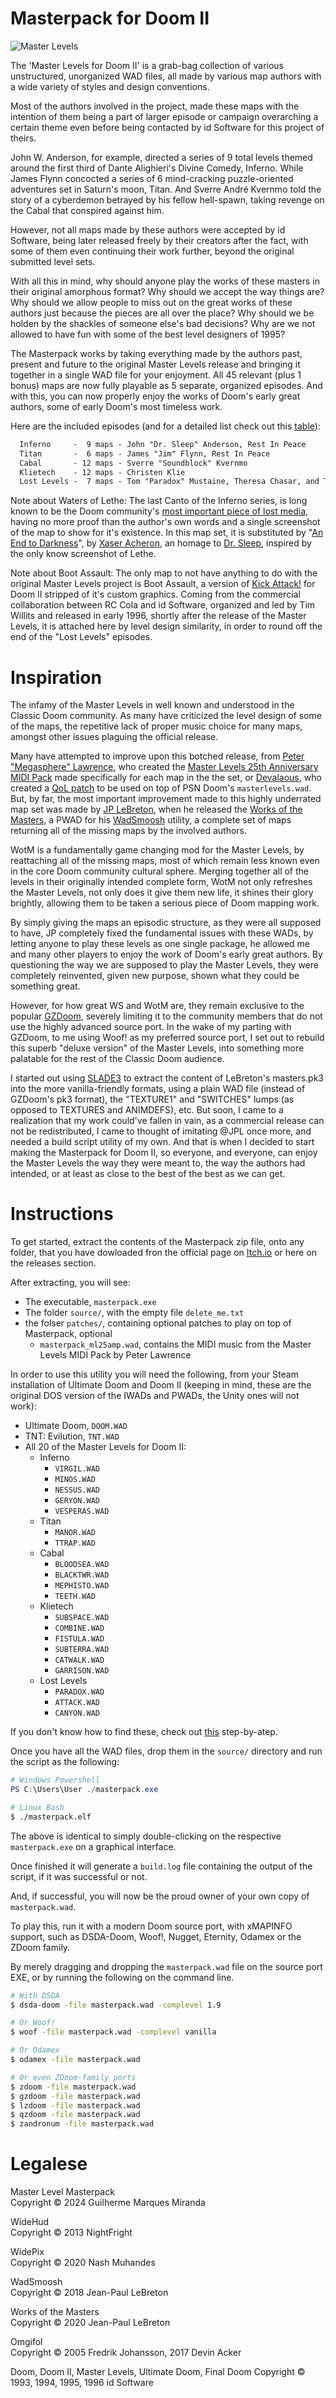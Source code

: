 # Masterpack for Doom II

![Master Levels](./branding/masterpack6.png "Master Levels")

The 'Master Levels for Doom II' is a grab-bag collection of various unstructured, unorganized WAD files, all made by various map authors with a wide variety of styles and design conventions.

Most of the authors involved in the project, made these maps with the intention of them being a part of larger episode or campaign overarching a certain theme even before being contacted by id Software for this project of theirs.

John W. Anderson, for example, directed a series of 9 total levels themed around the first third of Dante Alighieri's Divine Comedy, Inferno. While James Flynn concocted a series of 6 mind-cracking puzzle-oriented adventures set in Saturn's moon, Titan. And Sverre André Kvernmo told the story of a cyberdemon betrayed by his fellow hell-spawn, taking revenge on the Cabal that conspired against him.

However, not all maps made by these authors were accepted by id Software, being later released freely by their creators after the fact, with some of them even continuing their work further, beyond the original submitted level sets.

With all this in mind, why should anyone play the works of these masters in their original amorphous format? Why should we accept the way things are? Why should we allow people to miss out on the great works of these authors just because the pieces are all over the place? Why should we be holden by the shackles of someone else's bad decisions? Why are we not allowed to have fun with some of the best level designers of 1995?

The Masterpack works by taking everything made by the authors past, present and future to the original Master Levels release and bringing it together in a single WAD file for your enjoyment. All 45 relevant (plus 1 bonus) maps are now fully playable as 5 separate, organized episodes. And with this, you can now properly enjoy the works of Doom's early great authors, some of early Doom's most timeless work.

Here are the included episodes (and for a detailed list check out this [table](./misc/full_maps.csv)):
```txt
  Inferno     -  9 maps - John "Dr. Sleep" Anderson, Rest In Peace
  Titan       -  6 maps - James "Jim" Flynn, Rest In Peace
  Cabal       - 12 maps - Sverre "Soundblock" Kvernmo
  Klietech    - 12 maps - Christen Klie
  Lost Levels -  7 maps - Tom "Paradox" Mustaine, Theresa Chasar, and Tim Willits
```

Note about Waters of Lethe: The last Canto of the Inferno series, is long known to be the Doom community's [most important piece of lost media](https://www.doomworld.com/forum/topic/128173-known-lost-wads-of-our-history/), having no more proof than the author's own words and a single screenshot of the map to show for it's existence. In this map set, it is substituted by "[An End to Darkness](https://doomwiki.org/wiki/E4M8:_An_End_to_Darkness_(Ultimate_Doom_the_Way_id_Did))", by [Xaser Acheron](https://doomwiki.org/wiki/Xaser), an homage to [Dr. Sleep](https://doomwiki.org/wiki/John_Anderson_(Dr._Sleep)), inspired by the only know screenshot of Lethe.

Note about Boot Assault: The only map to not have anything to do with the original Master Levels project is Boot Assault, a  version of [Kick Attack!](https://doomwiki.org/wiki/Kick_Attack!) for Doom II stripped of it's custom graphics. Coming from the commercial collaboration between RC Cola and id Software, organized and led by Tim Willits and released in early 1996, shortly after the release of the Master Levels, it is attached here by level design similarity, in order to round off the end of the "Lost Levels" episodes.

# Inspiration

The infamy of the Master Levels in well known and understood in the Classic Doom community. As many have criticized the level design of some of the maps, the repetitive lack of proper music choice for many maps, amongst other issues plaguing the official release.

Many have attempted to improve upon this botched release, from [Peter "Megasphere" Lawrence](https://doomwiki.org/wiki/Peter_Lawrence_(MegaSphere)), who created the [Master Levels 25th Anniversary MIDI Pack](https://doomwiki.org/wiki/Master_Levels_for_Doom_II_25th_Anniversary_MIDI_Pack) made specifically for each map in the the set, or [Devalaous](https://www.doomworld.com/profile/8995-devalaous/), who created a [QoL patch](https://www.doomworld.com/forum/topic/119465-the-master-levels-upgradeqol-pack-updatedfixed-27224/) to be used on top of PSN Doom's `masterlevels.wad`. But, by far, the most important improvement made to this highly underrated map set was made by [JP LeBreton](https://doomwiki.org/wiki/Jean-Paul_LeBreton), when he released the [Works of the Masters](https://jp.itch.io/deluxe-master-levels), a PWAD for his [WadSmoosh](https://jp.itch.io/wadsmoosh) utility, a complete set of maps returning all of the missing maps by the involved authors.

WotM is a fundamentally game changing mod for the Master Levels, by reattaching all of the missing maps, most of which remain less known even in the core Doom community cultural sphere. Merging together all of the levels in their originally intended complete form, WotM not only refreshes the Master Levels, not only does it give them new life, it shines their glory brightly, allowing them to be taken a serious piece of Doom mapping work.

By simply giving the maps an episodic structure, as they were all supposed to have, JP completely fixed the fundamental issues with these WADs, by letting anyone to play these levels as one single package, he allowed me and many other players to enjoy the work of Doom's early great authors. By questioning the way we are supposed to play the Master Levels, they were completely reinvented, given new purpose, shown what they could be something great.

However, for how great WS and WotM are, they remain exclusive to the popular [GZDoom](https://doomwiki.org/wiki/GZDoom), severely limiting it to the community members that do not use the highly advanced source port. In the wake of my parting with GZDoom, to me using Woof! as my preferred source port, I set out to rebuild this superb "deluxe version" of the Master Levels, into something more palatable for the rest of the Classic Doom audience.

I started out using [SLADE3](https://slade.mancubus.net/) to extract the content of LeBreton's masters.pk3 into the more vanilla-friendly formats, using a plain WAD file (instead of GZDoom's pk3 format), the "TEXTURE1" and "SWITCHES" lumps (as opposed to TEXTURES and ANIMDEFS), etc. But soon, I came to a realization that my work could've fallen in vain, as a commercial release can not be redistributed, I came to thought of imitating @JPL once more, and needed a build script utility of my own. And that is when I decided to start making the Masterpack for Doom II, so everyone, and everyone, can enjoy the Master Levels the way they were meant to, the way the authors had intended, or at least as close to the best of the best as we can get.

# Instructions

To get started, extract the contents of the Masterpack zip file, onto any folder, that you have dowloaded fron the official page on [Itch.io](https://elf-alchemist.itch.io/masterpack) or here on the releases section.

After extracting, you will see:
- The executable, `masterpack.exe`
- The folder `source/`, with the empty file `delete_me.txt`
- the folser `patches/`, containing optional patches to play on top of Masterpack, optional
	- `masterpack_ml25amp.wad`, contains the MIDI music from the Master Levels MIDI Pack by Peter Lawrence

In order to use this utility you will need the following, from your Steam installation of Ultimate Doom and Doom II (keeping in mind, these are the original DOS version of the IWADs and PWADs, the Unity ones will not work):

- Ultimate Doom, `DOOM.WAD`
- TNT: Evilution, `TNT.WAD`
- All 20 of the Master Levels for Doom II:
	- Inferno
		- `VIRGIL.WAD`
		- `MINOS.WAD`
		- `NESSUS.WAD`
		- `GERYON.WAD`
		- `VESPERAS.WAD`
	- Titan
		- `MANOR.WAD`
		- `TTRAP.WAD`
	- Cabal
		- `BLOODSEA.WAD`
		- `BLACKTWR.WAD`
		- `MEPHISTO.WAD`
		- `TEETH.WAD`
	- Klietech
		- `SUBSPACE.WAD`
		- `COMBINE.WAD`
		- `FISTULA.WAD`
		- `SUBTERRA.WAD`
		- `CATWALK.WAD`
		- `GARRISON.WAD`
	- Lost Levels
		- `PARADOX.WAD`
		- `ATTACK.WAD`
		- `CANYON.WAD`

If you don't know how to find these, check out [this](./steam/README.md) step-by-atep.

Once you have all the WAD files, drop them in the `source/` directory and run the script as the following:

```powershell
# Windows Powershell
PS C:\Users\User ./masterpack.exe
```
```bash
# Linux Bash
$ ./masterpack.elf
```

The above is identical to simply double-clicking on the respective `masterpack.exe` on a graphical interface.

Once finished it will generate a `build.log` file containing the output of the script, if it was successful or not.

And, if successful, you will now be the proud owner of your own copy of `masterpack.wad`.

To play this, run it with a modern Doom source port, with xMAPINFO support, such as DSDA-Doom, Woof!, Nugget, Eternity, Odamex or the ZDoom family.

By merely dragging and dropping the `masterpack.wad` file on the source port EXE, or by running the following on the command line.

```bash
# With DSDA
$ dsda-doom -file masterpack.wad -complevel 1.9

# Or Woof!
$ woof -file masterpack.wad -complevel vanilla

# Or Odamex
$ odamex -file masterpack.wad

# Or even ZDoom-family ports
$ zdoom -file masterpack.wad
$ gzdoom -file masterpack.wad
$ lzdoom -file masterpack.wad
$ qzdoom -file masterpack.wad
$ zandronum -file masterpack.wad
```

# Legalese

Master Level Masterpack  
Copyright © 2024 Guilherme Marques Miranda  

WideHud  
Copyright © 2013 NightFright  

WidePix  
Copyright © 2020 Nash Muhandes  

WadSmoosh  
Copyright © 2018 Jean-Paul LeBreton  

Works of the Masters  
Copyright © 2020 Jean-Paul LeBreton  

Omgifol  
Copyright © 2005 Fredrik Johansson, 2017 Devin Acker  

Doom, Doom II, Master Levels, Ultimate Doom, Final Doom
Copyright © 1993, 1994, 1995, 1996 id Software
